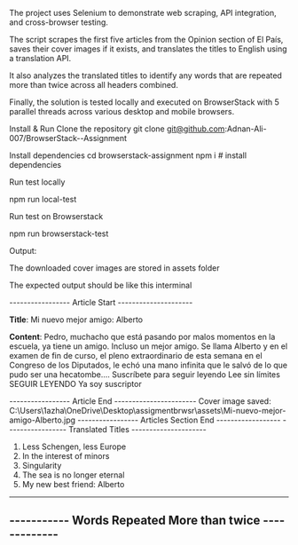 The project uses Selenium to demonstrate web scraping, API integration, and cross-browser testing. 

The script scrapes the first five articles from the Opinion section of El País, saves their  cover images if it exists, and translates the titles to English using a translation API. 

It also analyzes the translated titles to identify any words that are repeated more than twice across all headers combined. 

Finally, the solution is tested locally and executed on BrowserStack with 5 parallel threads across various desktop and mobile browsers.


Install & Run
Clone the repository git clone git@github.com:Adnan-Ali-007/BrowserStack--Assignment

 Install dependencies
cd browserstack-assignment 
npm i           # install dependencies

Run test locally

npm run local-test

Run test on Browserstack

npm run browserstack-test


Output:

The downloaded cover images are stored in assets folder

The expected output should be like this interminal


----------------- Article Start ---------------------

**Title**: Mi nuevo mejor amigo: Alberto

**Content**: Pedro, muchacho que está pasando por malos momentos en la escuela, 
ya tiene un amigo. Incluso un mejor amigo. 
Se llama Alberto y en el examen de fin de curso, 
el pleno extraordinario de esta semana en el Congreso de los Diputados, 
le echó una mano infinita que le salvó de lo que pudo ser una hecatombe....
Suscríbete para seguir leyendo
Lee sin límites
SEGUIR LEYENDO
Ya soy suscriptor

----------------- Article End -----------------------
Cover image saved: C:\Users\1azha\OneDrive\Desktop\assigmentbrwsr\assets\Mi-nuevo-mejor-amigo-Alberto.jpg
----------------- Articles Section End ------------------
----------------- Translated Titles ---------------------

1. Less Schengen, less Europe
2. In the interest of minors
3. Singularity
4. The sea is no longer eternal
5. My new best friend: Alberto

--------------------------------------------------------
----------- Words Repeated More than twice -------------
---------------------------------------------------------
